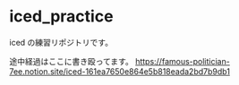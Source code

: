# iced_practice

iced の練習リポジトリです。

途中経過はここに書き殴ってます。
https://famous-politician-7ee.notion.site/iced-161ea7650e864e5b818eada2bd7b9db1
